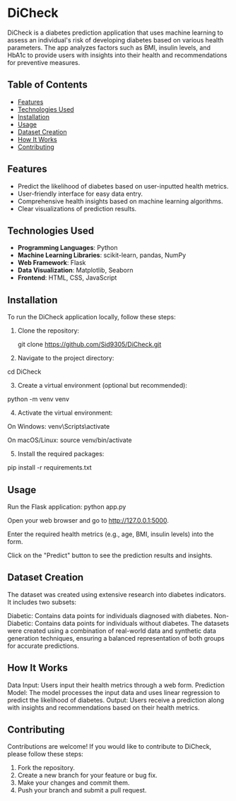 # DiCheck

DiCheck is a diabetes prediction application that uses machine learning to assess an individual's risk of developing diabetes based on various health parameters. The app analyzes factors such as BMI, insulin levels, and HbA1c to provide users with insights into their health and recommendations for preventive measures.

## Table of Contents

- [Features](#features)
- [Technologies Used](#technologies-used)
- [Installation](#installation)
- [Usage](#usage)
- [Dataset Creation](#dataset-creation)
- [How It Works](#how-it-works)
- [Contributing](#contributing)

## Features

- Predict the likelihood of diabetes based on user-inputted health metrics.
- User-friendly interface for easy data entry.
- Comprehensive health insights based on machine learning algorithms.
- Clear visualizations of prediction results.

## Technologies Used

- **Programming Languages**: Python
- **Machine Learning Libraries**: scikit-learn, pandas, NumPy
- **Web Framework**: Flask
- **Data Visualization**: Matplotlib, Seaborn
- **Frontend**: HTML, CSS, JavaScript

## Installation

To run the DiCheck application locally, follow these steps:

1. Clone the repository:
   
   git clone https://github.com/Sid9305/DiCheck.git
2. Navigate to the project directory:

cd DiCheck

3. Create a virtual environment (optional but recommended):

python -m venv venv

4. Activate the virtual environment:

On Windows:
venv\Scripts\activate

On macOS/Linux:
source venv/bin/activate

5. Install the required packages:

pip install -r requirements.txt

## Usage
Run the Flask application:
python app.py

Open your web browser and go to http://127.0.0.1:5000.

Enter the required health metrics (e.g., age, BMI, insulin levels) into the form.

Click on the "Predict" button to see the prediction results and insights.

## Dataset Creation
The dataset was created using extensive research into diabetes indicators. It includes two subsets:

Diabetic: Contains data points for individuals diagnosed with diabetes.
Non-Diabetic: Contains data points for individuals without diabetes.
The datasets were created using a combination of real-world data and synthetic data generation techniques, ensuring a balanced representation of both groups for accurate predictions.

## How It Works
Data Input: Users input their health metrics through a web form.
Prediction Model: The model processes the input data and uses linear regression to predict the likelihood of diabetes.
Output: Users receive a prediction along with insights and recommendations based on their health metrics.

## Contributing
Contributions are welcome! If you would like to contribute to DiCheck, please follow these steps:

1. Fork the repository.
2. Create a new branch for your feature or bug fix.
3. Make your changes and commit them.
4. Push your branch and submit a pull request.
